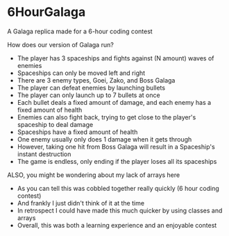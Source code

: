 # 6HourGalaga
A Galaga replica made for a 6-hour coding contest

How does our version of Galaga run?
* The player has 3 spaceships and fights against (N amount) waves of enemies
* Spaceships can only be moved left and right
* There are 3 enemy types, Goei, Zako, and Boss Galaga
* The player can defeat enemies by launching bullets
* The player can only launch up to 7 bullets at once
* Each bullet deals a fixed amount of damage, and each enemy has a fixed amount of health
* Enemies can also fight back, trying to get close to the player's spaceship to deal damage
* Spaceships have a fixed amount of health
* One enemy usually only does 1 damage when it gets through
* However, taking one hit from Boss Galaga will result in a Spaceship's instant destruction
* The game is endless, only ending if the player loses all its spaceships

ALSO, you might be wondering about my lack of arrays here
* As you can tell this was cobbled together really quickly (6 hour coding contest)
* And frankly I just didn't think of it at the time
* In retrospect I could have made this much quicker by using classes and arrays
* Overall, this was both a learning experience and an enjoyable contest
